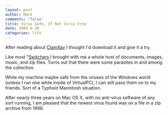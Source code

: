```yaml
--- 
layout: post
author: Mark
comments: "false"
title: Virus Safe, If Not Virus Free
date: 2005-9-10
categories: life
---
```

After reading about <a href="http://www.markallan.co.uk/clamXav/index.php?page=dl" title="ClamXav">ClamXav</a> I thought I'd download it and give it a try.

Like most "<a href="http://www.apple.com/switch/" title="Switchers">Switchers</a> I brought with me a whole host of documents, images, music, and zip files. Turns out that there were some parasites in and among the collection.

While my machine maybe safe from the viruses of the Windows world (unless I run one while inside of VirtualPC), I can still pass them on to my friends. Sort of a Typhoid Macintosh situation.

After nearly three years on Mac OS X, with no anti-virus software of any sort running, I am pleased that the newest virus found was on a file in a zip archive from 1998.
